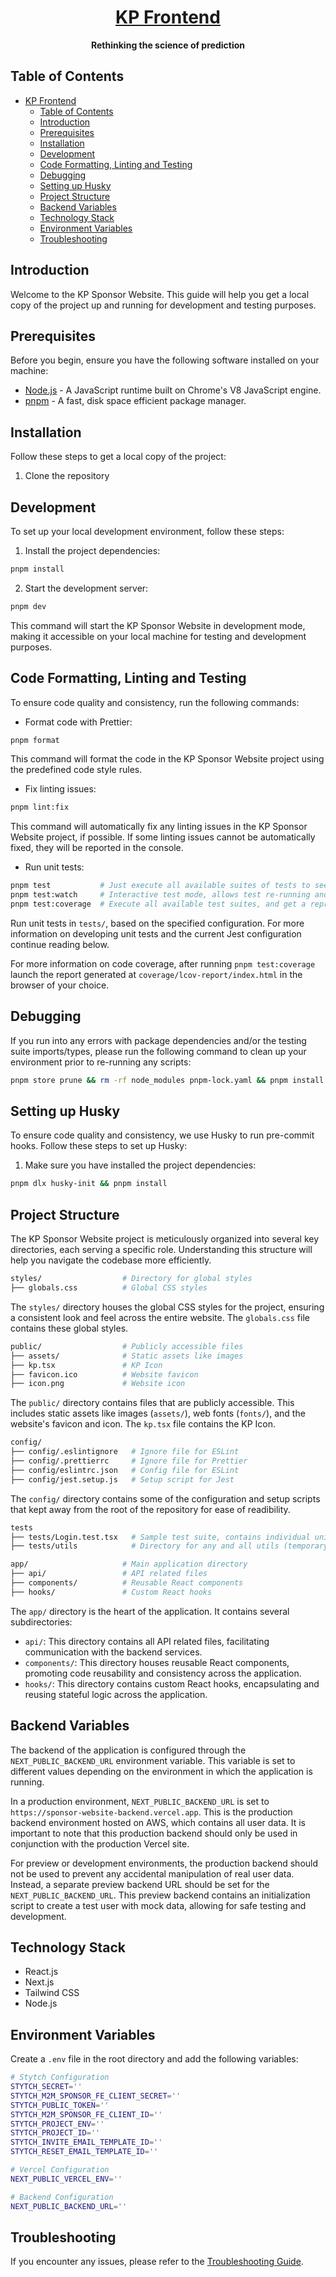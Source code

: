 <div align="center">

# [KP Frontend](https://kp-fellows.vercel.app/)

**Rethinking the science of prediction**

</div>

## Table of Contents

- [KP Frontend](#kp-frontend)
  - [Table of Contents](#table-of-contents)
  - [Introduction](#introduction)
  - [Prerequisites](#prerequisites)
  - [Installation](#installation)
  - [Development](#development)
  - [Code Formatting, Linting and Testing](#code-formatting-linting-and-testing)
  - [Debugging](#debugging)
  - [Setting up Husky](#setting-up-husky)
  - [Project Structure](#project-structure)
  - [Backend Variables](#backend-variables)
  - [Technology Stack](#technology-stack)
  - [Environment Variables](#environment-variables)
  - [Troubleshooting](#troubleshooting)

## Introduction

Welcome to the KP Sponsor Website. This guide will help you get a local copy of the project up and running for development and testing purposes.

## Prerequisites

Before you begin, ensure you have the following software installed on your machine:

- [Node.js](https://nodejs.org/) - A JavaScript runtime built on Chrome's V8 JavaScript engine.
- [pnpm](https://pnpm.io/) - A fast, disk space efficient package manager.

## Installation

Follow these steps to get a local copy of the project:

1. Clone the repository

## Development

To set up your local development environment, follow these steps:

1. Install the project dependencies:

```sh
pnpm install
```

2. Start the development server:

```sh
pnpm dev
```

This command will start the KP Sponsor Website in development mode, making it accessible on your local machine for testing and development purposes.

## Code Formatting, Linting and Testing

To ensure code quality and consistency, run the following commands:

- Format code with Prettier:

```sh
pnpm format
```

This command will format the code in the KP Sponsor Website project using the predefined code style rules.

- Fix linting issues:

```sh
pnpm lint:fix
```

This command will automatically fix any linting issues in the KP Sponsor Website project, if possible. If some linting issues cannot be automatically fixed, they will be reported in the console.

- Run unit tests:

```sh
pnpm test           # Just execute all available suites of tests to see what fails/passes
pnpm test:watch     # Interactive test mode, allows test re-running and more insights
pnpm test:coverage  # Execute all available test suites, and get a representation of the current total % code coverage with unit tests
```

Run unit tests in `tests/`, based on the specified configuration. For more information on developing unit tests and the current Jest configuration continue reading below.

For more information on code coverage, after running `pnpm test:coverage` launch the report generated at `coverage/lcov-report/index.html` in the browser of your choice.

## Debugging

If you run into any errors with package dependencies and/or the testing suite imports/types, please run the following command to clean up your environment prior to re-running any scripts:

```sh
pnpm store prune && rm -rf node_modules pnpm-lock.yaml && pnpm install && jest --clearCache
```

## Setting up Husky

To ensure code quality and consistency, we use Husky to run pre-commit hooks. Follow these steps to set up Husky:

1. Make sure you have installed the project dependencies:

```sh
pnpm dlx husky-init && pnpm install
```

## Project Structure

The KP Sponsor Website project is meticulously organized into several key directories, each serving a specific role. Understanding this structure will help you navigate the codebase more efficiently.

```sh
styles/                  # Directory for global styles
├── globals.css          # Global CSS styles
```

The `styles/` directory houses the global CSS styles for the project, ensuring a consistent look and feel across the entire website. The `globals.css` file contains these global styles.

```sh
public/                  # Publicly accessible files
├── assets/              # Static assets like images
├── kp.tsx               # KP Icon
├── favicon.ico          # Website favicon
├── icon.png             # Website icon
```

The `public/` directory contains files that are publicly accessible. This includes static assets like images (`assets/`), web fonts (`fonts/`), and the website's favicon and icon. The `kp.tsx` file contains the KP Icon.

```sh
config/
├── config/.eslintignore   # Ignore file for ESLint
├── config/.prettierrc     # Ignore file for Prettier
├── config/eslintrc.json   # Config file for ESLint
├── config/jest.setup.js   # Setup script for Jest
```

The `config/` directory contains some of the configuration and setup scripts that kept away from the root of the repository for ease of readibility.

```sh
tests
├── tests/Login.test.tsx   # Sample test suite, contains individual unit tests and fixtures within
├── tests/utils            # Directory for any and all utils (temporary files, or function definitions if they are re-used throughout the test framework)
```

```sh
app/                     # Main application directory
├── api/                 # API related files
├── components/          # Reusable React components
├── hooks/               # Custom React hooks
```

The `app/` directory is the heart of the application. It contains several subdirectories:

- `api/`: This directory contains all API related files, facilitating communication with the backend services.
- `components/`: This directory houses reusable React components, promoting code reusability and consistency across the application.
- `hooks/`: This directory contains custom React hooks, encapsulating and reusing stateful logic across the application.

## Backend Variables

The backend of the application is configured through the `NEXT_PUBLIC_BACKEND_URL` environment variable. This variable is set to different values depending on the environment in which the application is running.

In a production environment, `NEXT_PUBLIC_BACKEND_URL` is set to `https://sponsor-website-backend.vercel.app`. This is the production backend environment hosted on AWS, which contains all user data. It is important to note that this production backend should only be used in conjunction with the production Vercel site.

For preview or development environments, the production backend should not be used to prevent any accidental manipulation of real user data. Instead, a separate preview backend URL should be set for the `NEXT_PUBLIC_BACKEND_URL`. This preview backend contains an initialization script to create a test user with mock data, allowing for safe testing and development.

## Technology Stack

- React.js
- Next.js
- Tailwind CSS
- Node.js

## Environment Variables

Create a `.env` file in the root directory and add the following variables:

```sh
# Stytch Configuration
STYTCH_SECRET=''
STYTCH_M2M_SPONSOR_FE_CLIENT_SECRET=''
STYTCH_PUBLIC_TOKEN=''
STYTCH_M2M_SPONSOR_FE_CLIENT_ID=''
STYTCH_PROJECT_ENV=''
STYTCH_PROJECT_ID=''
STYTCH_INVITE_EMAIL_TEMPLATE_ID=''
STYTCH_RESET_EMAIL_TEMPLATE_ID=''

# Vercel Configuration
NEXT_PUBLIC_VERCEL_ENV=''

# Backend Configuration
NEXT_PUBLIC_BACKEND_URL=''
```

## Troubleshooting

If you encounter any issues, please refer to the [Troubleshooting Guide](TROUBLESHOOTING.md).
